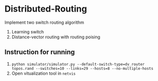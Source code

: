 # Distributed-Routing

Implement two switch routing algorithm

1. Learning switch
2. Distance-vector routing with routing poising

## Instruction for running

1. `python simulator/simulator.py --default-switch-type=dv_router topos.rand --switches=10 --links=29 --hosts=8 --no-multiple-hosts`
2. Open vitualization tool in `netvis`
